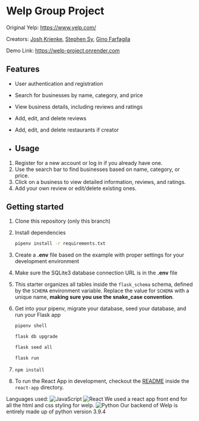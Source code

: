 # Welp Group Project

Original Yelp: https://www.yelp.com/

Creators:  [Josh Krienke](https://github.com/JoshOJK), [Stephen Sy](https://github.com/srsy12), [Gino Farfagila](https://github.com/JustAMan22)

Demo Link: https://welp-project.onrender.com

## Features

- User authentication and registration
- Search for businesses by name, category, and price
- View business details, including reviews and ratings
- Add, edit, and delete reviews
- Add, edit, and delete restaurants if creator

- ## Usage

1. Register for a new account or log in if you already have one.
2. Use the search bar to find businesses based on name, category, or price.
3. Click on a business to view detailed information, reviews, and ratings.
4. Add your own review or edit/delete existing ones.

## Getting started
1. Clone this repository (only this branch)

2. Install dependencies

      ```bash
      pipenv install -r requirements.txt
      ``` 

3. Create a **.env** file based on the example with proper settings for your
   development environment

4. Make sure the SQLite3 database connection URL is in the **.env** file

5. This starter organizes all tables inside the `flask_schema` schema, defined
   by the `SCHEMA` environment variable.  Replace the value for
   `SCHEMA` with a unique name, **making sure you use the snake_case
   convention**.

6. Get into your pipenv, migrate your database, seed your database, and run your Flask app

   ```bash
   pipenv shell
   ```

   ```bash
   flask db upgrade
   ```

   ```bash
   flask seed all
   ```

   ```bash
   flask run
   ```
7. ```
   npm install
      ```
8. To run the React App in development, checkout the [README](./react-app/README.md) inside the `react-app` directory.

Languages used: 
![JavaScript](https://img.shields.io/badge/JavaScript-ES6-yellow)
![React](https://img.shields.io/badge/React-16-blue)
We used a react app front end for all the html and css styling for welp.
![Python](https://img.shields.io/badge/Python-3.9.4-purple)
Our backend of Welp is entirely made up of python version 3.9.4






